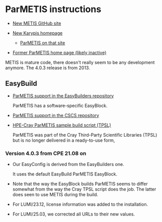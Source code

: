 # ParMETIS instructions

-   [New METIS GitHub site](https://github.com/KarypisLab/ParMETIS)

-   [New Karypis homepage](https://karypis.github.io/)

    -   [ParMETIS on that site](https://karypis.github.io/glaros/software/metis/overview.html#parmetis---parallel-graph-partitioning-and-fill-reducing-matrix-ordering)

-   [Former ParMETIS home page (likely inactive)](http://glaros.dtc.umn.edu/gkhome/metis/parmetis/overview)

METIS is mature code, there doesn't really seem to be any development anymore.
The 4.0.3 release is from 2013.


## EasyBuild

-   [ParMETIS support in the EasyBuilders repository](https://github.com/easybuilders/easybuild-easyconfigs/tree/develop/easybuild/easyconfigs/p/ParMETIS)

    ParMETIS has a software-specific EasyBlock.

-   [ParMETIS support in the CSCS repository](https://github.com/eth-cscs/production/tree/master/easybuild/easyconfigs/p/ParMETIS)

-   [HPE-Cray ParMETIS sample build script (TPSL)](https://github.com/Cray/pe-scripts/blob/master/sh/tpsl/parmetis.sh)

    ParMETIS was part of the Cray Third-Party Scientific Libraries (TPSL) but is no longer
    delivered in a ready-to-use form,


### Version 4.0.3 from CPE 21.08 on

-   Our EasyConfig is derived from the EasyBuilders one.

    It uses the default EasyBuild ParMETIS EasyBlock.

-   Note that the way the EasyBlock builds ParMETIS seems to differ somewhat
    from the way the Cray TPSL script does the job. The latter does seen to use
    METIS during the build.

-   For LUMI/23.12, license information was added to the installation.

-   For LUMI/25.03, we corrected all URLs to their new values.
